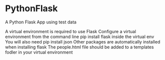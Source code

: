 # PythonFlask
A Python Flask App using test data

A virtual environment is required to use Flask
Configure a virtual environment from the command line
pip install flask inside the virtual env
You will also need pip install json
Other packages are automatically installed when installing flask
The people.html file should be added to a templates fodler in your virtual environment

